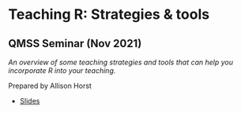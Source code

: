 # Teaching R: Strategies & tools

## QMSS Seminar (Nov 2021)

*An overview of some teaching strategies and tools that can help you incorporate R into your teaching.*

Prepared by Allison Horst

- [Slides](https://allisonhorst.github.io/qmss-r-teaching-tools/slides/qmss_r_teaching_slides.html#1)



